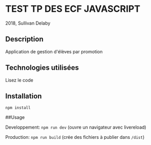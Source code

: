 # TEST TP DES ECF JAVASCRIPT

2018, Sullivan Delaby

## Description

Application de gestion d'élèves par promotion

## Technologies utilisées

Lisez le code

## Installation

`npm install`

##Usage

Developpement: `npm run dev` (ouvre un navigateur avec livereload)

Production: `npm run build` (crée des fichiers à publier dans `/dist`)